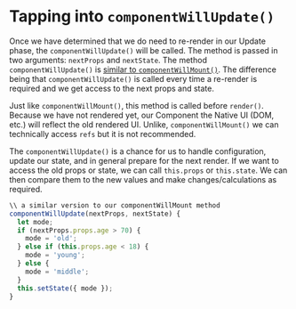 # Tapping into `componentWillUpdate()`
 Once we have determined that we do need to re-render in our Update phase, the `componentWillUpdate()` will be called. The method is passed in two arguments: `nextProps` and `nextState`. The method `componentWillUpdate()` is [similar to `componentWillMount()`](../birth/premounting_with_componentwillmount.md). The difference being that `componentWillUpdate()` is called every time a re-render is required and we get access to the next props and state.
 
 Just like `componentWillMount()`, this method is called before `render()`. Because we have not rendered yet, our Component the Native UI (DOM, etc.) will reflect the old rendered UI. Unlike, `componentWillMount()` we can technically access `refs` but it is not recommended.

The `componentWillUpdate()` is a chance for us to handle configuration, update our state, and in general prepare for the next render. If we want to access the old props or state, we can call `this.props` or `this.state`. We can then compare them to the new values and make changes/calculations as required.

```javascript
\\ a similar version to our componentWillMount method
componentWillUpdate(nextProps, nextState) {
  let mode;
  if (nextProps.props.age > 70) {
    mode = 'old';
  } else if (this.props.age < 18) {
    mode = 'young';
  } else {
    mode = 'middle';
  }
  this.setState({ mode });
}
```
 
 